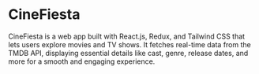 # CineFiesta
CineFiesta is a web app built with React.js, Redux, and Tailwind CSS that lets users explore movies and TV shows. It fetches real-time data from the TMDB API, displaying essential details like cast, genre, release dates, and more for a smooth and engaging experience.
